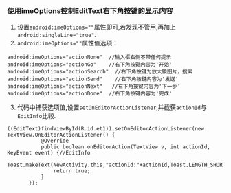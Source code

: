 ### 使用imeOptions控制EditText右下角按键的显示内容

1. 设置`android:imeOptions=""`属性即可,若发现不管用,再加上`android:singleLine="true"`.
2. `android:imeOptions=""`属性值选项：

  ```
  android:imeOptions="actionNone"  //输入框右侧不带任何提示
  android:imeOptions="actionGo"    //右下角按键内容为'开始'
  android:imeOptions="actionSearch"  //右下角按键为放大镜图片，搜索
  android:imeOptions="actionSend"    //右下角按键内容为'发送'
  android:imeOptions="actionNext"   //右下角按键内容为'下一步'
  android:imeOptions="actionDone"  //右下角按键内容为'完成'
  ```
3. 代码中捕获选项值,设置`setOnEditorActionListener`,并截获`actionId`与`EditInfo`比较.

```
((EditText)findViewById(R.id.et1)).setOnEditorActionListener(new TextView.OnEditorActionListener() {
           @Override
           public boolean onEditorAction(TextView v, int actionId, KeyEvent event) {//EditInfo
               Toast.makeText(NewActivity.this,"actionId:"+actionId,Toast.LENGTH_SHORT).show();
               return true;
           }
       });
```
